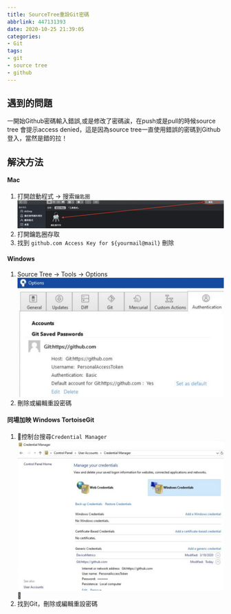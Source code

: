 ```yaml
---
title: SourceTree重設Git密碼
abbrlink: 447131393
date: 2020-10-25 21:39:05
categories: 
- Git
tags: 
- git
- source tree
- github
---
```

## 遇到的問題  

一開始Github密碼輸入錯誤,或是修改了密碼誒，在push或是pull的時候source tree 會提示access denied，這是因為source tree一直使用錯誤的密碼到Github登入，當然是錯的拉！  

## 解決方法 

#### Mac 
1. 打開啟動程式 -> 搜索`鑰匙圈` 
 ![image](/image/post/sourcetree-git-password-reset-1.png)  
2. 打開鑰匙圈存取
3. 找到 `github.com Access Key for ${yourmail@mail}` 刪除

#### Windows
1. Source Tree -> Tools -> Options
  ![image](/image/post/sourcetree-git-password-reset-2.png)  
2. 刪除或編輯重設密碼

#### 同場加映 Windows TortoiseGit 
1. 控制台搜尋`Credential Manager` 
   ![image](/image/post/tortorise-git-password.png)
2. 找到Git，刪除或編輯重設密碼
